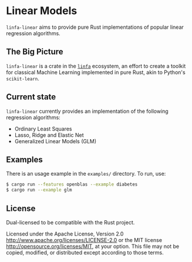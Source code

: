 # Linear Models

`linfa-linear` aims to provide pure Rust implementations of popular linear regression algorithms. 

## The Big Picture

`linfa-linear` is a crate in the [`linfa`](https://crates.io/crates/linfa) ecosystem, an effort to create a toolkit for classical Machine Learning implemented in pure Rust, akin to Python's `scikit-learn`.

## Current state

`linfa-linear` currently provides an implementation of the following regression algorithms: 
- Ordinary Least Squares
- Lasso, Ridge and Elastic Net
- Generalized Linear Models (GLM)

## Examples

There is an usage example in the `examples/` directory. To run, use:

```bash
$ cargo run --features openblas --example diabetes
$ cargo run --example glm
```

## License
Dual-licensed to be compatible with the Rust project.

Licensed under the Apache License, Version 2.0 <http://www.apache.org/licenses/LICENSE-2.0> or the MIT license <http://opensource.org/licenses/MIT>, at your option. This file may not be copied, modified, or distributed except according to those terms.
